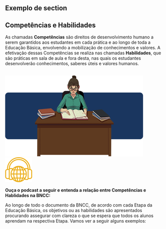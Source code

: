 ## Exemplo de section

<section class='bgc-blue pb-40px pt-40px'>
    <div class="container">
        <div class="row" data-aos="fade-right">
            <div class="col-md-10 col-md-offset-1">
                <h2 class='title pt-30px pb-20px color-white banner-white'>Competências e Habilidades</h2>
                <p class="pb-30px">As chamadas <strong>Competências</strong> são direitos de desenvolvimento humano a serem garantidos aos estudantes em cada prática e ao longo de toda a Educação Básica, envolvendo a mobilização de conhecimentos e valores. A efetivação dessas Competências se realiza nas chamadas <strong>Habilidades</strong>, que são práticas em sala de aula e fora desta, nas quais os estudantes desenvolverão conhecimentos, saberes úteis e valores humanos.</p>
            </div>
        </div>
    </div>
</section>

## 

<section>
    <div class="container-fluid">
        <div class="row">                    
            <div class="col-md-4" data-aos="fade-right">                        
                <div class="imagem-negativa">
                    <img src="assets/image/img-1.png" alt="">
                </div>
            </div>
            <div class="col-md-8">
                <div class="box-audio img-1 mgn-b-50" data-aos="fade-left">                            
                    <div class="audio-content">
                        <div class="icone">
                            <img src="assets/image/icone-podcast.png" alt="">
                            <p><strong>Ouça o podcast a seguir e entenda a relação entre Competências e Hablidades na BNCC:</strong></p>
                        </div>
                        <div id="audio" class="audio">
                            <div role="timer"></div>
                        </div>                                
                    </div>
                </div>
                <p class="pd-t-50 pd-b-50" anima>Ao longo de todo o documento da BNCC, de acordo com cada Etapa da Educação Básica, os objetivos ou as habilidades são apresentados procurando assegurar com clareza o que se espera que todos os alunos aprendam na respectiva Etapa. Vamos ver a seguir alguns exemplos:</p>
            </div>
        </div>
    </div>
</section>